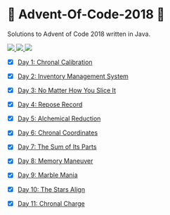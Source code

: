 # :christmas_tree: Advent-Of-Code-2018 :christmas_tree:

Solutions to Advent of Code 2018 written in Java.

<!-- Badges -->

<p align="left">

  <a href="https://travis-ci.org/Meemaw/aoc-2018">
    <img
       src="https://travis-ci.org/Meemaw/aoc-2018.svg?branch=master" />
  </a>
  
  <a href="https://codeclimate.com/github/Meemaw/aoc-2018/maintainability">
    <img 
        src="https://api.codeclimate.com/v1/badges/e646bd0f0d4e6424842a/maintainability" />
  </a>
  
  <a href="https://codecov.io/gh/Meemaw/aoc-2018">
    <img src="https://codecov.io/gh/Meemaw/aoc-2018/branch/master/graph/badge.svg" />
  </a>
  
</p>

- [x] [Day 1: Chronal Calibration](https://github.com/Meemaw/aoc-2018/blob/master/src/main/java/day1/Day1.java)
- [x] [Day 2: Inventory Management System](https://github.com/Meemaw/aoc-2018/blob/master/src/main/java/day2/Day2.java)
- [x] [Day 3: No Matter How You Slice It](https://github.com/Meemaw/aoc-2018/blob/master/src/main/java/day3/Day3.java)
- [x] [Day 4: Repose Record](https://github.com/Meemaw/aoc-2018/blob/master/src/main/java/day4/Day4.java)
- [x] [Day 5: Alchemical Reduction](https://github.com/Meemaw/aoc-2018/blob/master/src/main/java/day5/Day5.java)
- [x] [Day 6: Chronal Coordinates](https://github.com/Meemaw/aoc-2018/blob/master/src/main/java/day6/Day6.java)
- [x] [Day 7: The Sum of Its Parts](https://github.com/Meemaw/aoc-2018/blob/master/src/main/java/day7/Day7.java)
- [x] [Day 8: Memory Maneuver](https://github.com/Meemaw/aoc-2018/blob/master/src/main/java/day8/Day8.java)
- [x] [Day 9: Marble Mania](https://github.com/Meemaw/aoc-2018/blob/master/src/main/java/day9/Day9.java)
- [x] [Day 10: The Stars Align](https://github.com/Meemaw/aoc-2018/blob/master/src/main/java/day10/Day10.java)
- [x] [Day 11: Chronal Charge](https://github.com/Meemaw/aoc-2018/blob/master/src/main/java/day11/Day1.java)

